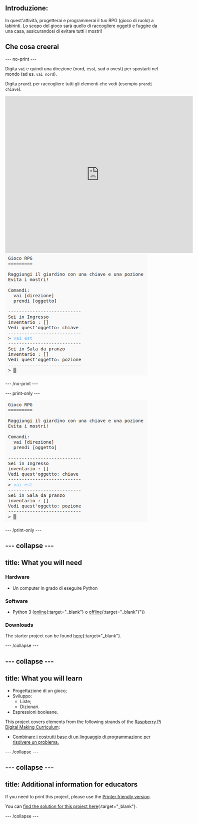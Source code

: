 ## Introduzione:

In quest'attività, progetterai e programmerai il tuo RPG (gioco di ruolo) a labirinti. Lo scopo del gioco sarà quello di raccogliere oggetti e fuggire da una casa, assicurandosi di evitare tutti i mostri!

## Che cosa creerai

\--- no-print \---

Digita `vai` e quindi una direzione (nord, esst, sud o ovest) per spostarti nel mondo (ad es. `vai nord`).

Digita `prendi` per raccogliere tutti gli elementi che vedi (esempio `prendi chiave`).

<div class="trinket">
  <iframe src="https://trinket.io/embed/python/d06adeb527?outputOnly=true&start=result" width="600" height="500" frameborder="0" marginwidth="0" marginheight="0" allowfullscreen>
  </iframe>
  <img src="images/rpg-finished.png">
</div>

\--- /no-print \---

\--- print-only \---

![progetto completo](images/rpg-finished.png)

\--- /print-only \---

## \--- collapse \---

## title: What you will need

### Hardware

+ Un computer in grado di eseguire Python

### Software

+ Python 3 ([online](https://trinket.io/){:target="_blank"} o [offline](https://www.python.org/downloads/){:target="_blank"}"})

### Downloads

The starter project can be found [here](http://rpf.io/p/en/rpg-go){:target="_blank"}.

\--- /collapse \---

## \--- collapse \---

## title: What you will learn

+ Progettazione di un gioco;
+ Sviluppo: 
    + Liste;
    + Dizionari.
+ Espressioni booleane.

This project covers elements from the following strands of the [Raspberry Pi Digital Making Curriculum](http://rpf.io/curriculum):

+ [Combinare i costrutti base di un linguaggio di programmazione per risolvere un problema.](https://www.raspberrypi.org/curriculum/programming/builder)

\--- /collapse \---

## \--- collapse \---

## title: Additional information for educators

If you need to print this project, please use the [Printer friendly version](https://projects.raspberrypi.org/en/projects/rpg/print).

You can [find the solution for this project here](http://rpf.io/p/en/rpg-get){:target="_blank"}.

\--- /collapse \---